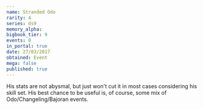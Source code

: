 ```yaml
---
name: Stranded Odo
rarity: 4
series: ds9
memory_alpha:
bigbook_tier: 9
events: 0
in_portal: true
date: 27/03/2017
obtained: Event
mega: false
published: true
---
```


His stats are not abysmal, but just won't cut it in most cases considering his skill set. His best chance to be useful is, of course, some mix of Odo/Changeling/Bajoran events.

